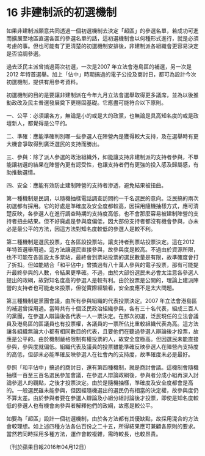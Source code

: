 # 16 非建制派的初選機制



如果非建制派願意共同透過一個初選機制去決定「超區」的參選名單，若成功可進而擴展至地區直選各區的參選名單的話，這初選機制會以何種形式進行，就是必須考慮的事。但也可能有了更清楚的初選機制安排後，非建制派各組織會更容易決定是否協調參選。

過去泛民主派曾搞過兩次初選，一次是2007 年立法會港島區的補選，另一次是2012 年特首選舉。加上「佔中」時期搞過的電子公投及商討日，都可為設計今次初選機制，提供有用參考資料。

初選機制的目的是要讓非建制派在今年九月立法會選舉取得更多議席，並為以後推動政改及民主普選發展奠下更穩固基礎。它應盡可能符合以下原則。

一、公平：必須讓各方，無論是小的或是大的政黨，也無論是具高知名度的或是政壇新人，都覺得是公平的。

二、準確：應能準確判別哪一些參選人在陣營內是獲得較大支持，及在選舉時有更大機會爭取得到廣泛選民的支持而勝出。

三、參與：除了派人參選的政治組織外，如能讓支持非建制派的支持者參與，不單能讓初選的結果在陣營內更有認受性，也讓支持者們有更強的投入感及歸屬感，有助推動選情。

四、安全：應能有效防止建制陣營的支持者滲透，避免結果被扭曲。

第一種機制是民調，以隨機抽樣電話調查訪問約一千名選民的意向。泛民搞的兩次初選都有採用。它的好處是準確度及安全度都較高，因採用隨機抽樣方式，應可清楚反映，各參選人在進行調查時期的支持度高低，也不會那麼容易被建制陣營的支持者扭曲結果。但不好廃處是參與度偏低，因大部份支持者都沒有機會參與，亦未必是最公平的方法，因這方法對知名度較低的參選人是較不利。

第二種機制是選民投票，在各區設投票站，讓支持者到票站投票決定。這在2012年特首選舉用過。這方法讓選民直接參與，故參與度是較高。不過由於資源所限，也不可能在各區設太多票站，最終會到票站投票的選民數量是有限，故準確度會打了折扣。但如能結合「和平佔中」曾搞過有八十萬人參與的電子投票，那有可能提升最終參與的人數，令結果更準確。不過，由於大部份選民未必會太注意各參選人提出的政綱，故對知名度高的參選人是較有利。由於投票是公開的，理論上建派陣營的支持者也可能走來投票，但從實際經驗看，安全度應不是太大問題。

第三種機制是黨團會議，由所有參與組織的代表投票決定。2007 年立法會港島區的補選曾採用過。當時共有十個泛民政治組織參與，各有三十名代表，組成三百人的黨團，在參選人辯論後各代表一人一票決定。在那次初選，泛民現任的立法會議員及港島區的區議員也有投票權，各議員的一票所佔比重較組織代表為高。這方法讓各組織無論大小都有相同數目的代表，且要他們在聽過參選人辯論後才投票，故應是公平的。由於機制嚴格限制有權投票的人，故安全度極高。但因選民未能直接參與，參與度就偏低。組織代表及議員的投票雖能準確反映參選人在陣營內支持度的高低，但卻未必能準確反映參選人在社會內的支持度，故準確度未必是最好。

參照「和平佔中」搞過的商討日，還有第四種機制，就是商討會議。這機制會隨機抽樣一百至三百名選民參加會議，在參選人辯論政綱後，參與者分成小組再深入討論參選人的觀點，之後才投票決定。由於是隨機抽樣，準確度及安全度都會是高的。一般選民雖未能參與，但因經隨機選出的選民仍有相當的決定權，故參與度仍不算太差。由於參與者要在參選人辯論及小組分組討論後才投票，即使是知名度較低的參選人也有機會向參與者解釋他們的政綱，故應是較公平。

如要為「超區」設計一個初選機制，由於各方法都有其優缺點，故採用混合的方法會較理想。如上述四種方法各佔百份之二十五，所得結果應可兼顧各原則的要求。當然若同時採用多種方法，運作會較複雜，需時較長，也較昂貴。

（刊於蘋果日報2016年04月12日）

